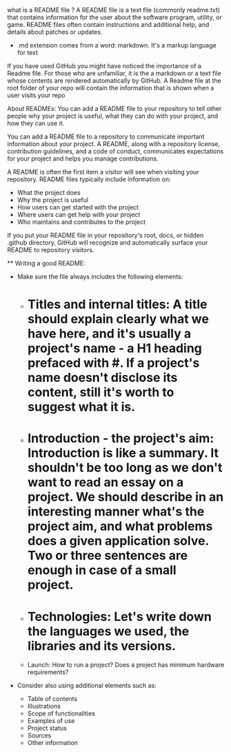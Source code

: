 what is a README file ?
A README file is a text file (commonly readme.txt) that contains information for the user 
about the software program, utility, or game. README files often contain instructions and 
additional help, and details about patches or updates.

* .md extension comes from a word: markdown. It's a markup language for text

If you have used GitHub you might have noticed the importance of a Readme file. For those who are unfamiliar, it is the a markdown or a text file whose contents are rendered automatically by GitHub. A Readme file at the root folder of your repo will contain the information that is shown when a user visits your repo

About READMEs:
You can add a README file to your repository to tell other people why your project is useful, 
what they can do with your project, and how they can use it.

You can add a README file to a repository to communicate important information about your project. 
A README, along with a repository license, contribution guidelines, and a code of conduct, 
communicates expectations for your project and helps you manage contributions.

A README is often the first item a visitor will see when visiting your repository. 
README files typically include information on:

- What the project does
- Why the project is useful
- How users can get started with the project
- Where users can get help with your project
- Who maintains and contributes to the project

If you put your README file in your repository's root, docs, or hidden .github directory, 
GitHub will recognize and automatically surface your README to repository visitors.


** Writing a good README:

* Make sure the file always includes the following elements:

    - Titles and internal titles:
        A title should explain clearly what we have here, and it's usually a project's name - a H1 heading prefaced with #. If a project's name doesn't disclose its content, still it's worth to suggest what it is.
        =========================================
    - Introduction - the project's aim:
        Introduction is like a summary. It shouldn't be too long as we don't want to read an essay on a project. We should describe in an interesting manner what's the project aim, and what problems does a given application solve. Two or three sentences are enough in case of a small project.
        =========================================
    - Technologies:
        Let's write down the languages we used, the libraries and its versions.
        =========================================
    - Launch:
        How to run a project? Does a project has minimum hardware requirements?
        
    
* Consider also using additional elements such as: 

    - Table of contents
    - Illustrations
    - Scope of functionalities 
    - Examples of use
    - Project status 
    - Sources
    - Other information
